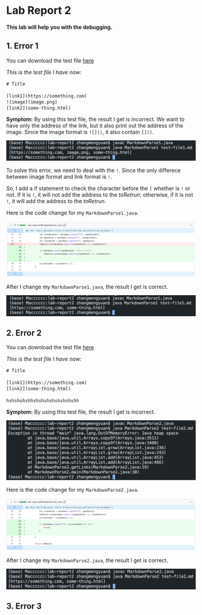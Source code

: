 # Lab Report 2
**This lab will help you with the debugging.**

## 1. Error 1
You can download the test file [here](https://github.com/Meng-zmy/cse15l-lab-reports/blob/1557d6dd6053e678865c2efaba30832bdc7d7d9c/lab-report2/test-file1.md)

*This is the test file I have now:*
```
# Title

[link1](https://something.com)
![image](image.png)
[link2](some-thing.html)
```

**Symptom:** By using this test file, the result I get is incorrect. We want to have only the address of the link, but it also print out the address of the image. Since the image format is `![]()`, it also contain `[]()`.

![image](error1.png)

To solve this error, we need to deal with the `!`. Since the only differece between image format and link format is `!`.

So, I add a if statement to check the character before the `[` whether is `!` or not. If it is `!`, it will not add the address to the *toRetrun*; otherwise, if it is not `!`, it will add the address to the *toRetrun*.

Here is the code change for my `MarkdownParse1.java`.

![image](change_1.png)

After I change my `MarkdownParse1.java`, the result I get is correct.

![image](after_change1.png)


## 2. Error 2
You can download the test file [here](https://github.com/Meng-zmy/cse15l-lab-reports/blob/c4a32b11d23344a9e96b63751c254031fb33f21f/lab-report2/test-file2.md)

*This is the test file I have now:*
```
# Title

[link1](https://something.com)
[link2](some-thing.html)

hshshshshhshshshshshshshshh
```

**Symptom:** By using this test file, the result I get is incorrect. 

![image](error2.png)

<!-- To solve this error, we need to deal with the `!`. Since the only differece between image format and link format is `!`.

So, I add a if statement to check the character before the `[` whether is `!` or not. If it is `!`, it will not add the address to the *toRetrun*; otherwise, if it is not `!`, it will add the address to the *toRetrun*. -->

Here is the code change for my `MarkdownParse2.java`.

![image](change_2.png)

After I change my `MarkdownParse2.java`, the result I get is correct.

![image](after_change2.png)


## 3. Error 3


